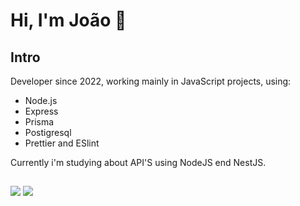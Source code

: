 # Hi, I'm João 👋

## Intro

Developer since 2022, working mainly in JavaScript projects, using:

- Node.js 
- Express
- Prisma
- Postigresql
- Prettier and ESlint

Currently i'm studying about API'S using NodeJS end NestJS.

##

<a href="https://www.linkedin.com/in/joaomoraes73" target="_blank"><img src="https://img.shields.io/badge/-LinkedIn-%230077B5?style=for-the-badge&logo=linkedin&logoColor=white" target="_blank"></a> 
<a href = "mailto:devjoaobatista@gmail.com"><img src="https://img.shields.io/badge/-Gmail-%23333?style=for-the-badge&logo=gmail&logoColor=white" target="_blank"></a>
